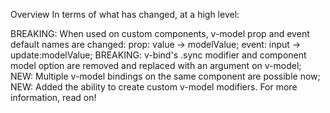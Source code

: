 Overview
In terms of what has changed, at a high level:

BREAKING: When used on custom components, v-model prop and event default names are changed:
prop: value -> modelValue;
event: input -> update:modelValue;
BREAKING: v-bind's .sync modifier and component model option are removed and replaced with an argument on v-model;
NEW: Multiple v-model bindings on the same component are possible now;
NEW: Added the ability to create custom v-model modifiers.
For more information, read on!
